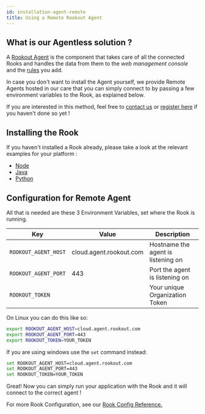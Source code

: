```yaml
---
id: installation-agent-remote
title: Using a Remote Rookout Agent
---
```



## What is our Agentless solution ?

A [Rookout Agent](agent.md) is the component that takes care of all the connected Rooks and handles the data from them
to the _web management console_ and the [rules](rules-index.md) you add.


In case you don't want to install the Agent yourself, we provide Remote Agents hosted in our care that you can simply
connect to by passing a few environment variables to the Rook, as explained below.


If you are interested in this method, feel free to [contact us](mailto:support@rookout.com) or
[register here](https://www.rookout.com/join-our-early-adopters-plan/) if you haven't done so yet !

## Installing the Rook

If you haven't installed a Rook already, please take a look at the relevant examples for your platform :

- [Node](installation-node.md)
- [Java](installation-java.md)
- [Python](installation-python.md)

## Configuration for Remote Agent

All that is needed are these 3 Environment Variables, set where the Rook is running.


| Key   |      Value      | Description |
|----------|-------------|--------------|
| `ROOKOUT_AGENT_HOST` |  cloud.agent.rookout.com | Hostname the agent is listening on |
| `ROOKOUT_AGENT_PORT` |    443   | Port the agent is listening on |
| `ROOKOUT_TOKEN` | <Your-Org-Token> | Your unique Organization Token |

On Linux you can do this like so:
```bash
export ROOKOUT_AGENT_HOST=cloud.agent.rookout.com
export ROOKOUT_AGENT_PORT=443
export ROOKOUT_TOKEN=YOUR_TOKEN
```

If you are using windows use the `set` command instead:
```bash
set ROOKOUT_AGENT_HOST=cloud.agent.rookout.com
set ROOKOUT_AGENT_PORT=443
set ROOKOUT_TOKEN=YOUR_TOKEN
```

Great! Now you can simply run your application with the Rook and it will connect to the correct agent !


For more Rook Configuration, see our [Rook Config Reference.](rooks-config.md)
